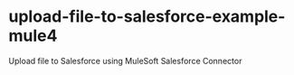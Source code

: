 # upload-file-to-salesforce-example-mule4
 Upload file to Salesforce using MuleSoft Salesforce Connector
